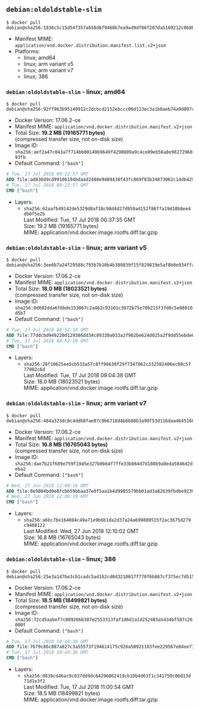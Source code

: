 ## `debian:oldoldstable-slim`

```console
$ docker pull debian@sha256:1836c5c15d54f357a658d6f9460b7ea9ad9df86f207da5169212c068bbf83baf
```

-	Manifest MIME: `application/vnd.docker.distribution.manifest.list.v2+json`
-	Platforms:
	-	linux; amd64
	-	linux; arm variant v5
	-	linux; arm variant v7
	-	linux; 386

### `debian:oldoldstable-slim` - linux; amd64

```console
$ docker pull debian@sha256:92ff963b95140912c2dcbcd2152ebccc06d123ec3a1b6aeb74a9d097c2192e92
```

-	Docker Version: 17.06.2-ce
-	Manifest MIME: `application/vnd.docker.distribution.manifest.v2+json`
-	Total Size: **19.2 MB (19165771 bytes)**  
	(compressed transfer size, not on-disk size)
-	Image ID: `sha256:aef2a47c043a7f714bb00149b9649f4290809a9c4ce09eb56a8e9827296093fb`
-	Default Command: `["bash"]`

```dockerfile
# Tue, 17 Jul 2018 00:22:57 GMT
ADD file:ad836d9cd99106194bdaad2488e9489438f43fc869f83b34873062c1ddb4294e in / 
# Tue, 17 Jul 2018 00:22:57 GMT
CMD ["bash"]
```

-	Layers:
	-	`sha256:62aafb49142de5329d8af18c98d4d27d959ad152f86ffa19d10b8ee4db0f5e2b`  
		Last Modified: Tue, 17 Jul 2018 00:37:35 GMT  
		Size: 19.2 MB (19165771 bytes)  
		MIME: application/vnd.docker.image.rootfs.diff.tar.gzip

### `debian:oldoldstable-slim` - linux; arm variant v5

```console
$ docker pull debian@sha256:3ee6b7a24f29588c793b7b10b4b389839f15f829819e5af8b0e934ffaff4e45f
```

-	Docker Version: 17.06.2-ce
-	Manifest MIME: `application/vnd.docker.distribution.manifest.v2+json`
-	Total Size: **18.0 MB (18023521 bytes)**  
	(compressed transfer size, not on-disk size)
-	Image ID: `sha256:0d682dda6f6bde153067c2a462c93101c3972b75e70b215f3fd6c5e88010d5b7`
-	Default Command: `["bash"]`

```dockerfile
# Tue, 17 Jul 2018 08:52:10 GMT
ADD file:77ddcbd949220d129386dd34c89330a033a2f902be624d025a2f9dd55ebde6b9 in / 
# Tue, 17 Jul 2018 08:52:10 GMT
CMD ["bash"]
```

-	Layers:
	-	`sha256:28f10625ee5cb533a57c8ff98630f29f7347062c332582406ec08c5f77002c6d`  
		Last Modified: Tue, 17 Jul 2018 09:04:38 GMT  
		Size: 18.0 MB (18023521 bytes)  
		MIME: application/vnd.docker.image.rootfs.diff.tar.gzip

### `debian:oldoldstable-slim` - linux; arm variant v7

```console
$ docker pull debian@sha256:484a323dc0c4ddb8fae07c9b6718d4b6b88b3a90f53d116daa464516861c4d82
```

-	Docker Version: 17.06.2-ce
-	Manifest MIME: `application/vnd.docker.distribution.manifest.v2+json`
-	Total Size: **16.8 MB (16765043 bytes)**  
	(compressed transfer size, not on-disk size)
-	Image ID: `sha256:dae7b21f689e759f1945e327b0b64f7ffe33bb64d7d180b9a0eda5846d2deba2`
-	Default Command: `["bash"]`

```dockerfile
# Wed, 27 Jun 2018 12:00:16 GMT
ADD file:8e9804bd0e8fcbb59bbaa37e0f5aa1b4d9985579bb01ad3a82639fbdbe9239a8 in / 
# Wed, 27 Jun 2018 12:00:19 GMT
CMD ["bash"]
```

-	Layers:
	-	`sha256:a6bc7be164084c49a71e9b6b1da2d37a24a699809515f2ac3675d279c9408122`  
		Last Modified: Wed, 27 Jun 2018 12:10:02 GMT  
		Size: 16.8 MB (16765043 bytes)  
		MIME: application/vnd.docker.image.rootfs.diff.tar.gzip

### `debian:oldoldstable-slim` - linux; 386

```console
$ docker pull debian@sha256:25e3a147be3cb1cadc5ad162cd0d3210017f770f6b867cf375ec7d515a5c3653
```

-	Docker Version: 17.06.2-ce
-	Manifest MIME: `application/vnd.docker.distribution.manifest.v2+json`
-	Total Size: **18.5 MB (18499821 bytes)**  
	(compressed transfer size, not on-disk size)
-	Image ID: `sha256:72cd5aabef7c089266b387e2553313faf1d6d1a1d252485a5434bf587c26000f`
-	Default Command: `["bash"]`

```dockerfile
# Tue, 17 Jul 2018 10:44:30 GMT
ADD file:7b79c86c887a827c3a55573f194614175c926a50921183fee229567e84ee71c0 in / 
# Tue, 17 Jul 2018 10:44:36 GMT
CMD ["bash"]
```

-	Layers:
	-	`sha256:0838cd46ac9c837dd9dc64296062419cb18b4d63f1c341759c06d13d71d1e3f2`  
		Last Modified: Tue, 17 Jul 2018 11:00:54 GMT  
		Size: 18.5 MB (18499821 bytes)  
		MIME: application/vnd.docker.image.rootfs.diff.tar.gzip

